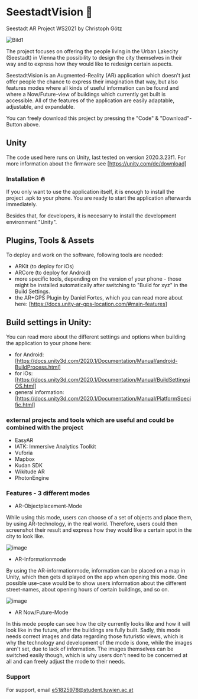 # SeestadtVision 🚀
Seestadt AR Project WS2021 by Christoph Götz

![Bild1](https://user-images.githubusercontent.com/50044434/171060534-15f61a9e-ac62-4e7e-8b8b-6b8bde5c5aac.jpg)


The project focuses on offering the people living in the Urban Lakecity (Seestadt) in Vienna the possibility to design the city themselves in their way and to express how they would like to redesign certain aspects.

SeestadtVision is an Augmented-Reality (AR) application which doesn't just offer people the chance to express their imagination that way, but also features modes where all kinds of useful information can be found and where a Now/Future-view of buildings which currently get built is accessible. 
All of the features of the application are easily adaptable, adjustable, and expandable.

You can freely download this project by pressing the "Code" & "Download"-Button above.

## Unity 
The code used here runs on Unity, last tested on version 2020.3.23f1.  For more information about the firmware see [https://unity.com/de/download]


### Installation 🔥
If you only want to use the application itself, it is enough to install the project .apk to your phone. 
You are ready to start the application afterwards immediately. 

Besides that, for developers, it is necesarry to install the development environment "Unity".

## Plugins, Tools & Assets
To deploy and work on the software, following tools are needed: 
- ARKit (to deploy for iOs)
- ARCore (to deploy for Android)
- more specific tools, depending on the version of your phone - those might be installed automatically after switching to "Build for xyz" in the Build Settings. 
- the AR+GPS Plugin by Daniel Fortes, which you can read more about here: [https://docs.unity-ar-gps-location.com/#main-features]

## Build settings in Unity:
You can read more about the different settings and options when building the application to your phone here:
- for Android: [https://docs.unity3d.com/2020.1/Documentation/Manual/android-BuildProcess.html]
- for iOs: [https://docs.unity3d.com/2020.1/Documentation/Manual/BuildSettingsiOS.html]
- general information: [https://docs.unity3d.com/2020.1/Documentation/Manual/PlatformSpecific.html]

### external projects and tools which are useful and could be combined with the project
- EasyAR 
- IATK: Immersive Analytics Toolkit
- Vuforia
- Mapbox
- Kudan SDK
- Wikitude AR
- PhotonEngine


### Features - 3 different modes
- AR-Objectplacement-Mode 

While using this mode, users can choose of a set of objects and place them, by using AR-technology, in the real world. 
Therefore, users could then screenshot their result and express how they would like a certain spot in the city to look like. 

![image](https://user-images.githubusercontent.com/50044434/171060387-57ae6c30-8a61-47b9-ad2b-df3ed4dc7b0e.png)


- AR-Informationmode

By using the AR-informationmode, information can be placed on a map in Unity, which then gets displayed on the app when opening this mode. 
One possible use-case would be to show users information about the different street-names, about opening hours of certain buildings, and so on.

![image](https://user-images.githubusercontent.com/50044434/171060373-fb744aad-c00a-4d7f-b95e-438bb0627fee.png)


- AR Now/Future-Mode 

In this mode people can see how the city currently looks like and how it will look like in the future, after the buildings are fully built. 
Sadly, this mode needs correct images and data regarding those futuristic views, which is why the technology and development of the mode is done, while the images aren't set, due to lack of information.
The images themselves can be switched easily though, which is why users don't need to be concerned at all and can freely adjust the mode to their needs.


### Support
For support, email e51825978@student.tuwien.ac.at
